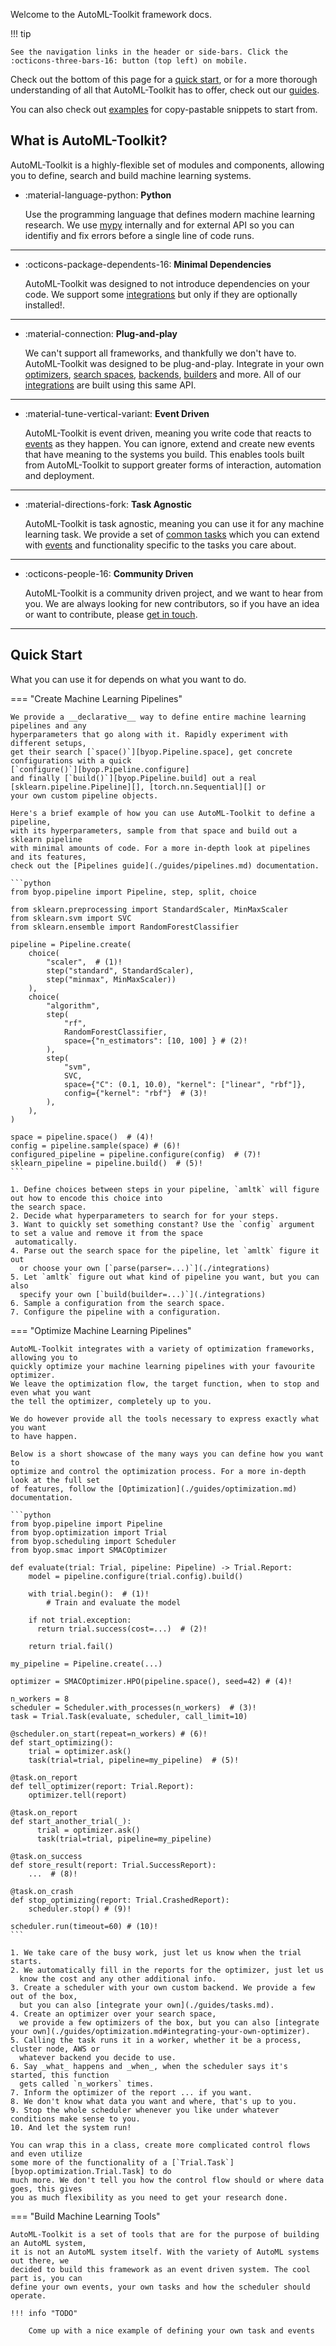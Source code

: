 Welcome to the AutoML-Toolkit framework docs.

!!! tip

    See the navigation links in the header or side-bars. Click the :octicons-three-bars-16: button (top left) on mobile.

Check out the bottom of this page for a [quick start](#quick-start),
or for a more thorough understanding of
all that AutoML-Toolkit has to offer, check out our [guides](./guides).

You can also check out [examples](./examples) for copy-pastable
snippets to start from.

## What is AutoML-Toolkit?

AutoML-Toolkit is a highly-flexible set of modules and components,
allowing you to define, search and build machine learning systems.



-   :material-language-python: **Python**

    Use the programming language that defines modern machine learning research.
    We use [mypy](https://mypy.readthedocs.io/en/stable/) internally and for external
    API so you can identifiy and fix errors before a single line of code runs.

---

-   :octicons-package-dependents-16: __Minimal Dependencies__

    AutoML-Toolkit was designed to not introduce dependencies on your code.
    We support some [integrations](./integrations) but only if they are optionally installed!.

---

-   :material-connection: __Plug-and-play__

    We can't support all frameworks, and thankfully we don't have to. AutoML-Toolkit was
    designed to be plug-and-play. Integrate in your own [optimizers](LINK_TO_OPTIMIZERS),
    [search spaces](LINK_TO_SEARCH_SPACES), [backends](LINK_TO_BACKENDS), [builders](LINK_TO_BUILDERS)
    and more. All of our [integrations](./integrations) are built using this same API.

---

-   :material-tune-vertical-variant: __Event Driven__

    AutoML-Toolkit is event driven, meaning you write code that reacts to
    [events](doc_to_events) as they happen. You can ignore, extend and create
    new events that have meaning to the systems you build.
    This enables tools built from AutoML-Toolkit to support greater forms
    of interaction, automation and deployment.

---

-   :material-directions-fork: __Task Agnostic__

    AutoML-Toolkit is task agnostic, meaning you can use it for any machine learning task.
    We provide a set of [common tasks](./tasks) which you can extend with [events](doc_to_events)
    and functionality specific to the tasks you care about.

---

-   :octicons-people-16: __Community Driven__

    AutoML-Toolkit is a community driven project, and we want to hear from you. We
    are always looking for new contributors, so if you have an idea or want to
    contribute, please [get in touch](./contributing.md).

---

## Quick Start
What you can use it for depends on what you want to do.

=== "Create Machine Learning Pipelines"

    We provide a __declarative__ way to define entire machine learning pipelines and any
    hyperparameters that go along with it. Rapidly experiment with different setups,
    get their search [`space()`][byop.Pipeline.space], get concrete configurations with a quick
    [`configure()`][byop.Pipeline.configure]
    and finally [`build()`][byop.Pipeline.build] out a real
    [sklearn.pipeline.Pipeline][], [torch.nn.Sequential][] or
    your own custom pipeline objects.

    Here's a brief example of how you can use AutoML-Toolkit to define a pipeline,
    with its hyperparameters, sample from that space and build out a sklearn pipeline
    with minimal amounts of code. For a more in-depth look at pipelines and its features,
    check out the [Pipelines guide](./guides/pipelines.md) documentation.

    ```python
    from byop.pipeline import Pipeline, step, split, choice

    from sklearn.preprocessing import StandardScaler, MinMaxScaler
    from sklearn.svm import SVC
    from sklearn.ensemble import RandomForestClassifier

    pipeline = Pipeline.create(
        choice(
            "scaler",  # (1)!
            step("standard", StandardScaler),
            step("minmax", MinMaxScaler))
        ),
        choice(
            "algorithm",
            step(
                "rf",
                RandomForestClassifier,
                space={"n_estimators": [10, 100] } # (2)!
            ),
            step(
                "svm",
                SVC,
                space={"C": (0.1, 10.0), "kernel": ["linear", "rbf"]},
                config={"kernel": "rbf"}  # (3)!
            ),
        ),
    )

    space = pipeline.space()  # (4)!
    config = pipeline.sample(space) # (6)!
    configured_pipeline = pipeline.configure(config)  # (7)!
    sklearn_pipeline = pipeline.build()  # (5)!
    ```

    1. Define choices between steps in your pipeline, `amltk` will figure out how to encode this choice into
    the search space.
    2. Decide what hyperparameters to search for for your steps.
    3. Want to quickly set something constant? Use the `config` argument to set a value and remove it from the space
     automatically.
    4. Parse out the search space for the pipeline, let `amltk` figure it out
      or choose your own [`parse(parser=...)`](./integrations)
    5. Let `amltk` figure out what kind of pipeline you want, but you can also
      specify your own [`build(builder=...)`](./integrations)
    6. Sample a configuration from the search space.
    7. Configure the pipeline with a configuration.

=== "Optimize Machine Learning Pipelines"

    AutoML-Toolkit integrates with a variety of optimization frameworks, allowing you to
    quickly optimize your machine learning pipelines with your favourite optimizer.
    We leave the optimization flow, the target function, when to stop and even what you want
    the tell the optimizer, completely up to you.

    We do however provide all the tools necessary to express exactly what you want
    to have happen.

    Below is a short showcase of the many ways you can define how you want to
    optimize and control the optimization process. For a more in-depth look at the full set
    of features, follow the [Optimization](./guides/optimization.md) documentation.

    ```python
    from byop.pipeline import Pipeline
    from byop.optimization import Trial
    from byop.scheduling import Scheduler
    from byop.smac import SMACOptimizer

    def evaluate(trial: Trial, pipeline: Pipeline) -> Trial.Report:
        model = pipeline.configure(trial.config).build()

        with trial.begin():  # (1)!
            # Train and evaluate the model

        if not trial.exception:
          return trial.success(cost=...)  # (2)!

        return trial.fail()

    my_pipeline = Pipeline.create(...)

    optimizer = SMACOptimizer.HPO(pipeline.space(), seed=42) # (4)!

    n_workers = 8
    scheduler = Scheduler.with_processes(n_workers)  # (3)!
    task = Trial.Task(evaluate, scheduler, call_limit=10)

    @scheduler.on_start(repeat=n_workers) # (6)!
    def start_optimizing():
        trial = optimizer.ask()
        task(trial=trial, pipeline=my_pipeline)  # (5)!

    @task.on_report
    def tell_optimizer(report: Trial.Report):
        optimizer.tell(report)

    @task.on_report
    def start_another_trial(_):
          trial = optimizer.ask()
          task(trial=trial, pipeline=my_pipeline)

    @task.on_success
    def store_result(report: Trial.SuccessReport):
        ...  # (8)!

    @task.on_crash
    def stop_optimizing(report: Trial.CrashedReport):
        scheduler.stop() # (9)!

    scheduler.run(timeout=60) # (10)!
    ```

    1. We take care of the busy work, just let us know when the trial starts.
    2. We automatically fill in the reports for the optimizer, just let us
      know the cost and any other additional info.
    3. Create a scheduler with your own custom backend. We provide a few out of the box,
      but you can also [integrate your own](./guides/tasks.md).
    4. Create an optimizer over your search space,
      we provide a few optimizers of the box, but you can also [integrate your own](./guides/optimization.md#integrating-your-own-optimizer).
    5. Calling the task runs it in a worker, whether it be a process, cluster node, AWS or
      whatever backend you decide to use.
    6. Say _what_ happens and _when_, when the scheduler says it's started, this function
      gets called `n_workers` times.
    7. Inform the optimizer of the report ... if you want.
    8. We don't know what data you want and where, that's up to you.
    9. Stop the whole scheduler whenever you like under whatever conditions make sense to you.
    10. And let the system run!

    You can wrap this in a class, create more complicated control flows and even utilize
    some more of the functionality of a [`Trial.Task`][byop.optimization.Trial.Task] to do
    much more. We don't tell you how the control flow should or where data goes, this gives
    you as much flexibility as you need to get your research done.


=== "Build Machine Learning Tools"

    AutoML-Toolkit is a set of tools that are for the purpose of building an AutoML system,
    it is not an AutoML system itself. With the variety of AutoML systems out there, we
    decided to build this framework as an event driven system. The cool part is, you can
    define your own events, your own tasks and how the scheduler should operate.

    !!! info "TODO"

        Come up with a nice example of defining your own task and events
